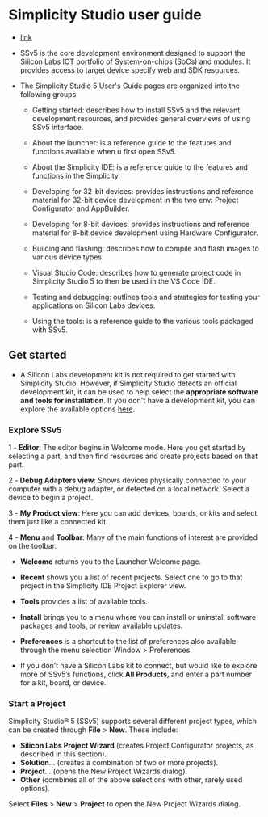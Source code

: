 # Simplicity Studio user guide

- [link](https://docs.silabs.com/simplicity-studio-5-users-guide/latest/ss-5-users-guide-overview/)
- SSv5 is the core development environment designed to support the Silicon Labs IOT portfolio of System-on-chips (SoCs) and modules. It provides access to target device specify web and SDK resources.

- The Simplicity Studio 5 User's Guide pages are organized into the following groups.
  - Getting started: describes how to install SSv5 and the relevant development resources, and provides general overviews of using SSv5 interface.

  - About the launcher: is a reference guide to the features and functions available when u first open SSv5.
  - About the Simplicity IDE: is a reference guide to the features and functions in the Simplicity.
  - Developing for 32-bit devices: provides instructions and reference material for 32-bit device development in the two env: Project Configurator and AppBuilder.
  - Developing for 8-bit devices: provides instructions and reference material for 8-bit device development using Hardware Configurator.
  - Building and flashing: describes how to compile and flash images to various device types.
  - Visual Studio Code: describes how to generate project code in Simplicity Studio 5 to then be used in the VS Code IDE.
  - Testing and debugging: outlines tools and strategies for testing your applications on Silicon Labs devices.
  - Using the tools: is a reference guide to the various tools packaged with SSv5.

## Get started

- A Silicon Labs development kit is not required to get started with Simplicity Studio. However, if Simplicity Studio detects an official development kit, it can be used to help select the **appropriate software and tools for installation**. If you don't have a development kit, you can explore the available options [here](https://www.silabs.com/development-tools.p-microcontrollers.p-wireless).

### Explore SSv5

1 - **Editor**: The editor begins in Welcome mode. Here you get started by selecting a part, and then find resources and create projects based on that part.

2 - **Debug Adapters view**: Shows devices physically connected to your computer with a debug adapter, or detected on a local network. Select a device to begin a project.

3 - **My Product view**: Here you can add devices, boards, or kits and select them just like a connected kit.

4 - **Menu** and **Toolbar**: Many of the main functions of interest are provided on the toolbar.

- **Welcome** returns you to the Launcher Welcome page.

- **Recent** shows you a list of recent projects. Select one to go to that project in the Simplicity IDE Project Explorer view.

- **Tools** provides a list of available tools.

- **Install** brings you to a menu where you can install or uninstall software packages and tools, or review available updates.

- **Preferences** is a shortcut to the list of preferences also available through the menu selection Window > Preferences.

- If you don’t have a Silicon Labs kit to connect, but would like to explore more of SSv5’s functions, click **All Products**, and enter a part number for a kit, board, or device.

### Start a Project

Simplicity Studio® 5 (SSv5) supports several different project types, which can be created through **File** > **New**. These include:

- **Silicon Labs Project Wizard** (creates Project Configurator projects, as described in this section).
- **Solution**... (creates a combination of two or more projects).
- **Project**... (opens the New Project Wizards dialog).
- **Other** (combines all of the above selections with other, rarely used options).

Select **Files** > **New** > **Project** to open the New Project Wizards dialog.
